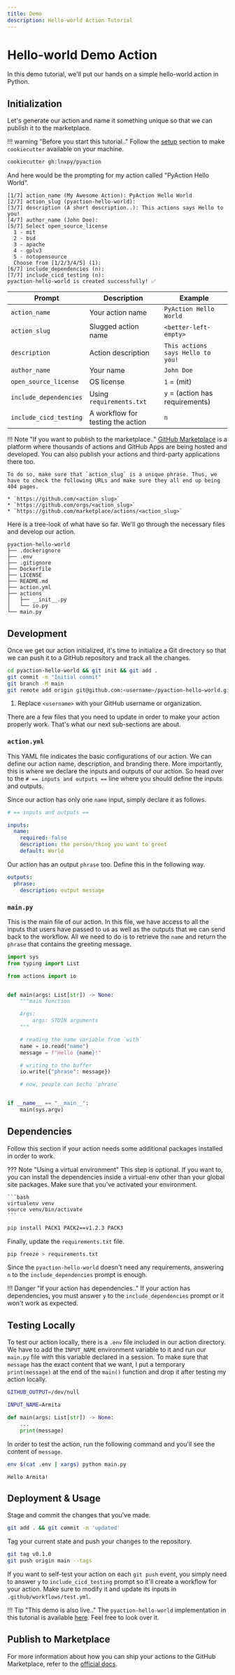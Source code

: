 ```yaml
---
title: Demo
description: Hello-world Action Tutorial
---
```


# Hello-world Demo Action
In this demo tutorial, we'll put our hands on a simple hello-world action in Python.

## Initialization
Let's generate our action and name it something unique so that we can publish it to the marketplace.

!!! warning "Before you start this tutorial.."
    Follow the [setup](index.md/#easy-to-setup) section to make `cookiecutter` available on your machine.


```bash
cookiecutter gh:lnxpy/pyaction
```

And here would be the prompting for my action called "PyAction Hello World".

``` { .plaintext .no-copy }
[1/7] action_name (My Awesome Action): PyAction Hello World
[2/7] action_slug (pyaction-hello-world):
[3/7] description (A short description..): This actions says Hello to you!
[4/7] author_name (John Doe):
[5/7] Select open_source_license
  1 - mit
  2 - bsd
  3 - apache
  4 - gplv3
  5 - notopensource
  Choose from [1/2/3/4/5] (1):
[6/7] include_dependencies (n):
[7/7] include_cicd_testing (n):
pyaction-hello-world is created successfully! ✅
```

| Prompt                 | Description                       | Example                           |
| ---------------------- | --------------------------------- | --------------------------------- |
| `action_name`          | Your action name                  | `PyAction Hello World`            |
| `action_slug`          | Slugged action name               | `<better-left-empty>`             |
| `description`          | Action description                | `This actions says Hello to you!` |
| `author_name`          | Your name                         | `John Doe`                        |
| `open_source_license`  | OS license                        | `1` = (mit)                       |
| `include_dependencies` | Using `requirements.txt`          | `y` = (action has requirements)   |
| `include_cicd_testing` | A workflow for testing the action | `n`                               |


!!! Note "If you want to publish to the marketplace.."
    [GitHub Marketplace](https://github.com/marketplace) is a platform where thousands of actions and GitHub Apps are being hosted and developed. You can also publish your actions and third-party applications there too.

    To do so, make sure that `action_slug` is a unique phrase. Thus, we have to check the following URLs and make sure they all end up being 404 pages.

    * `https://github.com/<action_slug>`
    * `https://github.com/orgs/<action_slug>`
    * `https://github.com/marketplace/actions/<action_slug>`

Here is a tree-look of what have so far. We'll go through the necessary files and develop our action.

```.plaintext
pyaction-hello-world
├── .dockerignore
├── .env
├── .gitignore
├── Dockerfile
├── LICENSE
├── README.md
├── action.yml
├── actions
│   ├── __init__.py
│   └── io.py
└── main.py
```

## Development
Once we get our action initialized, it's time to initialize a Git directory so that we can push it to a GitHub repository and track all the changes.

```bash
cd pyaction-hello-world && git init && git add .
git commit -m "Initial commit"
git branch -M main
git remote add origin git@github.com:<username>/pyaction-hello-world.git # (1)
```

1.  Replace `<username>` with your GitHub username or organization.

There are a few files that you need to update in order to make your action properly work. That's what our next sub-sections are about.

### `action.yml`
This YAML file indicates the basic configurations of our action. We can define our action name, description, and branding there. More importantly, this is where we declare the inputs and outputs of our action. So head over to the `# == inputs and outputs ==` line where you should define the inputs and outputs.

Since our action has only one `name` input, simply declare it as follows.

```yaml title="pyaction-hello-world/action.yml" linenums="1"
# == inputs and outputs ==

inputs:
  name:
    required: false
    description: the person/thing you want to greet
    default: World
```

Our action has an output `phrase` too. Define this in the following way.

```yaml linenums="8"
outputs:
  phrase:
    description: output message
```

### `main.py`
This is the main file of our action. In this file, we have access to all the inputs that users have passed to us as well as the outputs that we can send back to the workflow. All we need to do is to retrieve the `name` and return the `phrase` that contains the greeting message.

```python title="pyaction-hello-world/main.py" linenums="1"
import sys
from typing import List

from actions import io


def main(args: List[str]) -> None:
    """main function

    Args:
        args: STDIN arguments
    """

    # reading the name variable from `with`
    name = io.read("name")
    message = f"Hello {name}!"

    # writing to the buffer
    io.write({"phrase": message})

    # now, people can $echo `phrase`


if __name__ == "__main__":
    main(sys.argv)

```

## Dependencies
Follow this section if your action needs some additional packages installed in order to work.

??? Note "Using a virtual environment"
    This step is optional. If you want to, you can install the dependencies inside a virtual-env other than your global site packages. Make sure that you've activated your environment.

    ```bash
    virtualenv venv
    source venv/bin/activate
    ```

```bash
pip install PACK1 PACK2==v1.2.3 PACK3
```

Finally, update the `requirements.txt` file.

```bash
pip freeze > requirements.txt
```

Since the `pyaction-hello-world` doesn't need any requirements, answering `n` to the `include_dependencies` prompt is enough.

!!! Danger "If your action has dependencies.."
    If your action has dependencies, you must answer `y` to the `include_dependencies` prompt or it won't work as expected.

## Testing Locally
To test our action locally, there is a `.env` file included in our action directory. We have to add the `INPUT_NAME` environment variable to it and run our `main.py` file with this variable declared in a session. To make sure that `message` has the exact content that we want, I put a temporary `print(message)` at the end of the `main()` function and drop it after testing my action locally.

```sh title="pyaction-hello-world/.env" hl_lines="3 4"
GITHUB_OUTPUT=/dev/null

INPUT_NAME=Armita
```

```python title="pyaction-hello-world/main.py" hl_lines="3"
def main(args: List[str]) -> None:
    ...
    print(message)
```

In order to test the action, run the following command and you'll see the content of `message`.

```bash
env $(cat .env | xargs) python main.py
```

```plaintext
Hello Armita!
```

## Deployment & Usage
Stage and commit the changes that you've made.

```bash
git add . && git commit -m 'updated'
```

Tag your current state and push your changes to the repository.

```bash
git tag v0.1.0
git push origin main --tags
```

If you want to self-test your action on each `git push` event, you simply need to answer `y` to `include_cicd_testing` prompt so it'll create a workflow for your action. Make sure to modify it and update its inputs in `.github/workflows/test.yml`.

!!! Tip "This demo is also live.."
    The `pyaction-hello-world` implementation in this tutorial is available [here](https://github.com/lnxpy/pyaction-hello-world). Feel free to look over it.

## Publish to Marketplace
For more information about how you can ship your actions to the GitHub Marketplace, refer to the [official docs](https://docs.github.com/en/actions/creating-actions/publishing-actions-in-github-marketplace).
